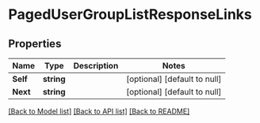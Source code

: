 # PagedUserGroupListResponseLinks

## Properties
Name | Type | Description | Notes
------------ | ------------- | ------------- | -------------
**Self** | **string** |  | [optional] [default to null]
**Next** | **string** |  | [optional] [default to null]

[[Back to Model list]](../README.md#documentation-for-models) [[Back to API list]](../README.md#documentation-for-api-endpoints) [[Back to README]](../README.md)

